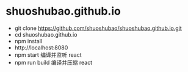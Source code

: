 # shuoshubao.github.io

* git clone https://github.com/shuoshubao/shuoshubao.github.io.git
* cd shuoshubao.github.io
* npm install
* http://localhost:8080
* npm start 编译并监听 react
* npm run build 编译并压缩 react